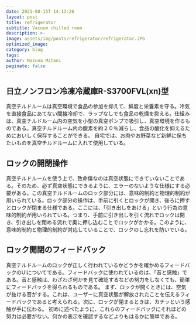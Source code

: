 ```yaml
---
date: 2021-08-15T 14:13:26
layout: post
title: refrigerator
subtitle: Vacuum chilled room
description: >-
image: assets/img/posts/refrigerator/refrigerator.JPG
optimized_image: 
category: blog
tags: 
author: Nazuna Mitani
paginate: false
---
```


## 日立ノンフロン冷凍冷蔵庫R-S3700FVL(xn)型

真空チルドルームは真空環境で食品の参加を抑えて、鮮度と栄養素を守る。冷気を直接食品にあてない間接冷却で、ラップなしでも食品の乾燥を抑える。仕組みは、真空チルドルーム内の空気を小型の真空ポンプで吸引し、真空環境を作るものである。真空チルドルーム内の酸素を約２０％減らし、食品の酸化を抑えるためにおいしく保存することができる。
自宅では、お肉やお野菜など新鮮に保ちたいものを真空チルドルームに入れて使用している。

## ロックの開閉操作

真空チルドルームを使う上で、致命傷なのは真空状態にできていないことである。そのため、必ず真空状態にできるように、エラーのないような仕様にする必要がある。この真空チルドルームのロック部分には、意味的制約と物理的制約が用いられている。ロック部分の操作は、手前に引くとロックが開き、後ろに押すとロックが閉まる仕様である。ここには、「引き出しをあける」という行為の意味的制約が用いられている。つまり、手前に引き出しを引く流れでロックは開き、引き出しを閉める流れで奥に押し込むことでロックがかかる。このように、意味的制約と物理的制約が対応していることで、ロックのし忘れを防いでいる。

## ロック開閉のフィードバック

真空チルドルームのロックが正しく行われているかどうかを確かめるフィードバックのUIについてである。フィードバックに使われているのは、「音と感触」である。音と感触は、わざわざ何かを見て確認するなどの努力をしなくても、簡単にフィードバックを得られるものである。
まず、ロックが開くときには、空気が抜ける音がする。これは、ユーザーに真空状態が解放されたことを伝えるフィードバックであると考えられる。次に、ロックが閉まるときは、カチッという感触が手に伝わる。
初めに述べたように、これらのフィードバックにそれほどの努力は必要がない。何かの表示を確認するなどよりもはるかに簡単である。